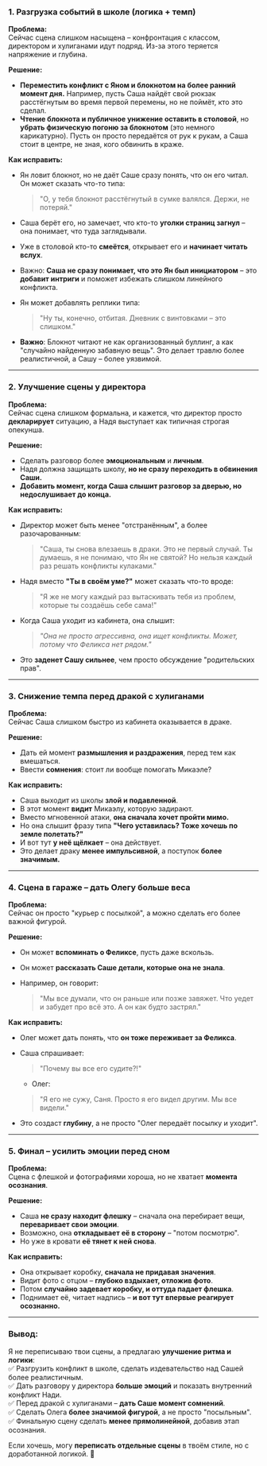 ### **1. Разгрузка событий в школе (логика + темп)**

**Проблема:**  
Сейчас сцена слишком насыщена – конфронтация с классом, директором и хулиганами идут подряд. Из-за этого теряется напряжение и глубина.

**Решение:**

- **Переместить конфликт с Яном и блокнотом на более ранний момент дня.** Например, пусть Саша найдёт свой рюкзак расстёгнутым во время первой перемены, но не поймёт, кто это сделал.
- **Чтение блокнота и публичное унижение оставить в столовой**, но **убрать физическую погоню за блокнотом** (это немного карикатурно). Пусть он просто передаётся от рук к рукам, а Саша стоит в центре, не зная, кого обвинить в краже.

**Как исправить:**

- Ян ловит блокнот, но не даёт Саше сразу понять, что он его читал. Он может сказать что-то типа:
    
    > "О, у тебя блокнот расстёгнутый в сумке валялся. Держи, не потеряй."
    
- Саша берёт его, но замечает, что кто-то **уголки страниц загнул** – она понимает, что туда заглядывали.
- Уже в столовой кто-то **смеётся**, открывает его и **начинает читать вслух**.
- Важно: **Саша не сразу понимает, что это Ян был инициатором** – это **добавит интриги** и поможет избежать слишком линейного конфликта.
- Ян может добавлять реплики типа:
    
    > "Ну ты, конечно, отбитая. Дневник с винтовками – это слишком."
    
- **Важно**: Блокнот читают не как организованный буллинг, а как "случайно найденную забавную вещь". Это делает травлю более реалистичной, а Сашу – более уязвимой.

---

### **2. Улучшение сцены у директора**

**Проблема:**  
Сейчас сцена слишком формальна, и кажется, что директор просто **декларирует** ситуацию, а Надя выступает как типичная строгая опекунша.

**Решение:**

- Сделать разговор более **эмоциональным** и **личным**.
- Надя должна защищать школу, **но не сразу переходить в обвинения Саши.**
- **Добавить момент, когда Саша слышит разговор за дверью, но недослушивает до конца.**

**Как исправить:**

- Директор может быть менее "отстранённым", а более разочарованным:
    
    > "Саша, ты снова влезаешь в драки. Это не первый случай. Ты думаешь, я не понимаю, что Ян не святой? Но нельзя каждый раз решать конфликты кулаками."
    
- Надя вместо **"Ты в своём уме?"** может сказать что-то вроде:
    
    > "Я же не могу каждый раз вытаскивать тебя из проблем, которые ты создаёшь себе сама!"
    
- Когда Саша уходит из кабинета, она слышит:
    
    > _"Она не просто агрессивна, она ищет конфликты. Может, потому что Феликса нет рядом."_
    
- Это **заденет Сашу сильнее**, чем просто обсуждение "родительских прав".

---

### **3. Снижение темпа перед дракой с хулиганами**

**Проблема:**  
Сейчас Саша слишком быстро из кабинета оказывается в драке.

**Решение:**

- Дать ей момент **размышления и раздражения**, перед тем как вмешаться.
- Ввести **сомнения**: стоит ли вообще помогать Микаэле?

**Как исправить:**

- Саша выходит из школы **злой и подавленной**.
- В этот момент **видит** Микаэлу, которую задирают.
- Вместо мгновенной атаки, **она сначала хочет пройти мимо.**
- Но она слышит фразу типа **"Чего уставилась? Тоже хочешь по земле полетать?"**
- И вот тут **у неё щёлкает** – она действует.
- Это делает драку **менее импульсивной**, а поступок **более значимым.**

---

### **4. Сцена в гараже – дать Олегу больше веса**

**Проблема:**  
Сейчас он просто "курьер с посылкой", а можно сделать его более важной фигурой.

**Решение:**

- Он может **вспоминать о Феликсе**, пусть даже вскользь.
- Он может **рассказать Саше детали, которые она не знала**.
- Например, он говорит:
    
    > "Мы все думали, что он раньше или позже завяжет. Что уедет и забудет про всё это. А он как будто застрял."
    

**Как исправить:**

- Олег может дать понять, что **он тоже переживает за Феликса**.
- Саша спрашивает:
    
    > "Почему вы все его судите?!"
    
    - Олег:
    
    > "Я его не сужу, Саня. Просто я его видел другим. Мы все видели."
    
- Это создаст **глубину**, а не просто "Олег передаёт посылку и уходит".

---

### **5. Финал – усилить эмоции перед сном**

**Проблема:**  
Сцена с флешкой и фотографиями хороша, но не хватает **момента осознания**.

**Решение:**

- Саша **не сразу находит флешку** – сначала она перебирает вещи, **переваривает свои эмоции**.
- Возможно, она **откладывает её в сторону** – "потом посмотрю".
- Но уже в кровати **её тянет к ней снова**.

**Как исправить:**

- Она открывает коробку, **сначала не придавая значения**.
- Видит фото с отцом – **глубоко вздыхает, отложив фото**.
- Потом **случайно задевает коробку, и оттуда падает флешка**.
- Поднимает её, читает надпись – **и вот тут впервые реагирует осознанно.**

---

### **Вывод:**

Я не переписываю твои сцены, а предлагаю **улучшение ритма и логики**:  
✅ Разгрузить конфликт в школе, сделать издевательство над Сашей более реалистичным.  
✅ Дать разговору у директора **больше эмоций** и показать внутренний конфликт Нади.  
✅ Перед дракой с хулиганами – **дать Саше момент сомнений**.  
✅ Сделать Олега **более значимой фигурой**, а не просто "посыльным".  
✅ Финальную сцену сделать **менее прямолинейной**, добавив этап осознания.

Если хочешь, могу **переписать отдельные сцены** в твоём стиле, но с доработанной логикой. 🚀